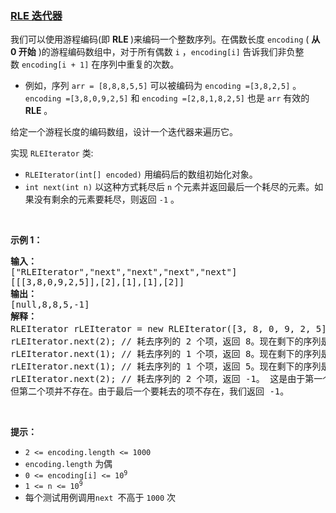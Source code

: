 ### [RLE 迭代器](https://leetcode-cn.com/problems/rle-iterator)

<p>我们可以使用游程编码(即&nbsp;<strong>RLE&nbsp;</strong>)来编码一个整数序列。在偶数长度&nbsp;<code>encoding</code>&nbsp;( <strong>从 0 开始</strong> )的游程编码数组中，对于所有偶数 <code>i</code> ，<code>encoding[i]</code>&nbsp;告诉我们非负整数&nbsp;<code>encoding[i + 1]</code>&nbsp;在序列中重复的次数。</p>

<ul>
	<li>例如，序列&nbsp;<code>arr = [8,8,8,5,5]</code>&nbsp;可以被编码为 <code>encoding =[3,8,2,5]</code> 。<code>encoding =[3,8,0,9,2,5]</code>&nbsp;和 <code>encoding =[2,8,1,8,2,5]</code> 也是&nbsp;<code>arr</code> 有效的 <strong>RLE</strong> 。</li>
</ul>

<p>给定一个游程长度的编码数组，设计一个迭代器来遍历它。</p>

<p>实现 <code>RLEIterator</code> 类:</p>

<ul>
	<li><code>RLEIterator(int[] encoded)</code>&nbsp;用编码后的数组初始化对象。</li>
	<li><code>int next(int n)</code> 以这种方式耗尽后 <code>n</code> 个元素并返回最后一个耗尽的元素。如果没有剩余的元素要耗尽，则返回 <code>-1</code> 。</li>
</ul>

<p>&nbsp;</p>

<p><strong>示例 1：</strong></p>

<pre>
<strong>输入：
</strong>["RLEIterator","next","next","next","next"]
[[[3,8,0,9,2,5]],[2],[1],[1],[2]]
<strong>输出：
</strong>[null,8,8,5,-1]
<strong>解释：</strong>
RLEIterator rLEIterator = new RLEIterator([3, 8, 0, 9, 2, 5]); // 这映射到序列 [8,8,8,5,5]。
rLEIterator.next(2); // 耗去序列的 2 个项，返回 8。现在剩下的序列是 [8, 5, 5]。
rLEIterator.next(1); // 耗去序列的 1 个项，返回 8。现在剩下的序列是 [5, 5]。
rLEIterator.next(1); // 耗去序列的 1 个项，返回 5。现在剩下的序列是 [5]。
rLEIterator.next(2); // 耗去序列的 2 个项，返回 -1。 这是由于第一个被耗去的项是 5，
但第二个项并不存在。由于最后一个要耗去的项不存在，我们返回 -1。
</pre>

<p>&nbsp;</p>

<p><strong>提示：</strong></p>

<ul>
	<li><code>2 &lt;= encoding.length &lt;= 1000</code></li>
	<li><code>encoding.length</code>&nbsp;为偶</li>
	<li><code>0 &lt;= encoding[i] &lt;= 10<sup>9</sup></code></li>
	<li><code>1 &lt;= n &lt;= 10<sup>9</sup></code></li>
	<li>每个测试用例调用<code>next </code>不高于&nbsp;<code>1000</code>&nbsp;次&nbsp;</li>
</ul>
